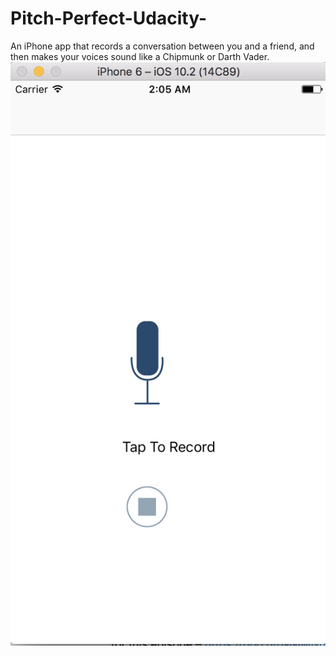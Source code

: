 # Pitch-Perfect-Udacity-
 An iPhone app that records a conversation between you and a friend, and then makes your voices sound like a Chipmunk or Darth Vader.
![alt_text](https://github.com/shivamarr96/Pitch-Perfect-Udacity-/blob/master/Screen%20Shot%202017-03-09%20at%202.05.30%20AM.png)
